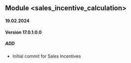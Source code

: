 ## Module <sales_incentive_calculation>

#### 19.02.2024
#### Version 17.0.1.0.0
##### ADD
- Initial commit for Sales Incentives
